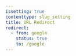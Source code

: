 ```yaml
---
issetting: true
contenttype: slug_setting
title: URL Redirect
redirect:
  - from: google
    status: true
    to: /google
---
```


